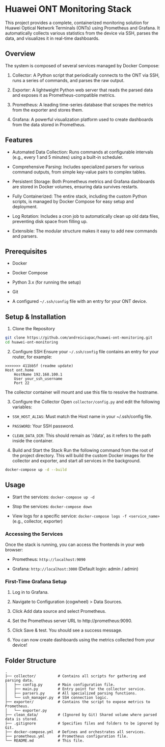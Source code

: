 # Huawei ONT Monitoring Stack

This project provides a complete, containerized monitoring solution for Huawei Optical Network Terminals (ONTs) using Prometheus and Grafana. It automatically collects various statistics from the device via SSH, parses the data, and visualizes it in real-time dashboards.

## Overview

The system is composed of several services managed by Docker Compose:

1. Collector: A Python script that periodically connects to the ONT via SSH, runs a series of commands, and parses the raw output.

2. Exporter: A lightweight Python web server that reads the parsed data and exposes it as Prometheus-compatible metrics.

3. Prometheus: A leading time-series database that scrapes the metrics from the exporter and stores them.

4. Grafana: A powerful visualization platform used to create dashboards from the data stored in Prometheus.

## Features

- Automated Data Collection: Runs commands at configurable intervals (e.g., every 1 and 5 minutes) using a built-in scheduler.

- Comprehensive Parsing: Includes specialized parsers for various command outputs, from simple key-value pairs to complex tables.

- Persistent Storage: Both Prometheus metrics and Grafana dashboards are stored in Docker volumes, ensuring data survives restarts.

- Fully Containerized: The entire stack, including the custom Python scripts, is managed by Docker Compose for easy setup and deployment.

- Log Rotation: Includes a cron job to automatically clean up old data files, preventing disk space from filling up.

- Extensible: The modular structure makes it easy to add new commands and parsers.

## Prerequisites

- Docker

- Docker Compose

- Python 3.x (for running the setup)

- Git

- A configured `~/.ssh/config` file with an entry for your ONT device.

## Setup & Installation

1. Clone the Repository

```bash
git clone https://github.com/andreiciupac/huawei-ont-monitoring.git
cd huawei-ont-monitoring
```

2. Configure SSH
Ensure your `~/.ssh/config` file contains an entry for your router, for example:

```
>>>>>>> 411bb5f (readme update)
Host ont.home
    HostName 192.168.100.1
    User your_ssh_username
    Port 22
```

The collector container will mount and use this file to resolve the hostname.

3. Configure the Collector
Open `collector/config.py` and edit the following variables:

- `SSH_HOST_ALIAS`: Must match the Host name in your ~/.ssh/config file.

- `PASSWORD`: Your SSH password.

- `CLEAN_DATA_DIR`: This should remain as '/data', as it refers to the path inside the container.

4. Build and Start the Stack
Run the following command from the root of the project directory. This will build the custom Docker images for the collector and exporter, and start all services in the background.

```bash
docker-compose up -d --build
```

## Usage

- Start the services: `docker-compose up -d`

- Stop the services: `docker-compose down`

- View logs for a specific service: `docker-compose logs -f <service_name>` (e.g., collector, exporter)

### Accessing the Services

Once the stack is running, you can access the frontends in your web browser:

- Prometheus: `http://localhost:9090`

- Grafana: `http://localhost:3000` (Default login: admin / admin)

### First-Time Grafana Setup

1. Log in to Grafana.

2. Navigate to Configuration (cogwheel) > Data Sources.

3. Click Add data source and select Prometheus.

4. Set the Prometheus server URL to http://prometheus:9090.

5. Click Save & test. You should see a success message.

6. You can now create dashboards using the metrics collected from your device!

## Folder Structure

```
.
├── collector/          # Contains all scripts for gathering and parsing data.
│   ├── config.py       # Main configuration file.
│   ├── main.py         # Entry point for the collector service.
│   ├── parsers.py      # All specialized parsing functions.
│   └── ssh_manager.py  # SSH connection logic.
├── exporter/           # Contains the script to expose metrics to Prometheus.
│   └── exporter.py
├── clean_data/         # (Ignored by Git) Shared volume where parsed data is stored.
├── .gitignore          # Specifies files and folders to be ignored by Git.
├── docker-compose.yml  # Defines and orchestrates all services.
├── prometheus.yml      # Prometheus configuration file.
└── README.md           # This file.
```
